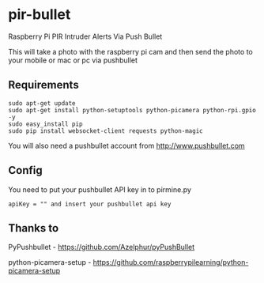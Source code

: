pir-bullet
==========

Raspberry Pi PIR Intruder Alerts Via Push Bullet

This will take a photo with the raspberry pi cam and then send the photo to your mobile or mac or pc via pushbullet

Requirements
----

```
sudo apt-get update
sudo apt-get install python-setuptools python-picamera python-rpi.gpio -y
sudo easy_install pip
sudo pip install websocket-client requests python-magic
```

You will also need a pushbullet account from http://www.pushbullet.com

Config
---

You need to put your pushbullet API key in to pirmine.py

```
apiKey = "" and insert your pushbullet api key
```



Thanks to 
---

PyPushbullet - https://github.com/Azelphur/pyPushBullet

python-picamera-setup - https://github.com/raspberrypilearning/python-picamera-setup

